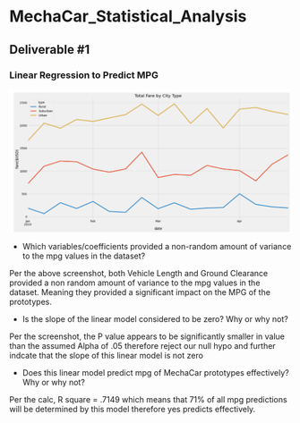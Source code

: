 # MechaCar_Statistical_Analysis

## Deliverable #1
### Linear Regression to Predict MPG

![name-of-you-image](https://github.com/Nimamotiee/PyBer_Analysis/blob/main/analysis/deliverable%202%20chart.png)

* Which variables/coefficients provided a non-random amount of variance to the mpg values in the dataset?

Per the above screenshot, both Vehicle Length and Ground Clearance provided a non random amount of variance to the mpg values in the dataset. Meaning they provided a significant impact on the MPG of the prototypes.

* Is the slope of the linear model considered to be zero? Why or why not?
 
Per the screenshot, the P value appears to be significantly smaller in value than the assumed Alpha of .05 therefore reject our null hypo and further indcate that the slope of this linear model is not zero

* Does this linear model predict mpg of MechaCar prototypes effectively? Why or why not?

Per the calc, R square = .7149 which means that 71% of all mpg predictions will be determined by this model therefore yes predicts effectively.
